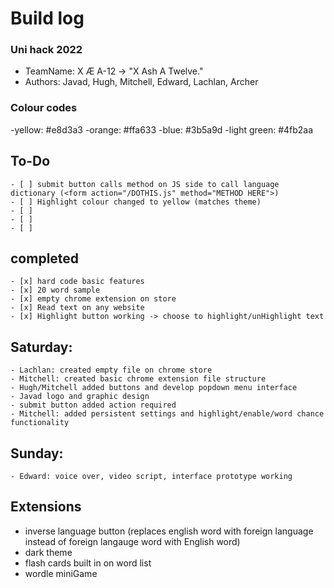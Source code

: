 # Build log #
### Uni hack 2022 ###
* TeamName: X Æ A-12 -> "X Ash A Twelve."
* Authors: Javad, Hugh, Mitchell, Edward, Lachlan, Archer


### Colour codes ###
-yellow: #e8d3a3
-orange: #ffa633
-blue: #3b5a9d
-light green: #4fb2aa

## To-Do ##
    - [ ] submit button calls method on JS side to call language dictionary (<form action="/DOTHIS.js" method="METHOD HERE">)
    - [ ] Highlight colour changed to yellow (matches theme)
    - [ ] 
    - [ ]
    - [ ]

## completed ##
    - [x] hard code basic features
    - [x] 20 word sample
    - [x] empty chrome extension on store
    - [x] Read text on any website
    - [x] Highlight button working -> choose to highlight/unHighlight text


## Saturday: ##
    - Lachlan: created empty file on chrome store
    - Mitchell: created basic chrome extension file structure
    - Hugh/Mitchell added buttons and develop popdown menu interface
    - Javad logo and graphic design 
    - submit button added action required
    - Mitchell: added persistent settings and highlight/enable/word chance functionality 
    
        

## Sunday: ##
    - Edward: voice over, video script, interface prototype working

## Extensions ##
- inverse language button (replaces english word with foreign language instead of foreign langauge word with English word)
- dark theme
- flash cards built in on word list
- wordle miniGame

